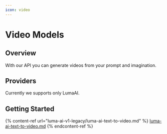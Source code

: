 ```yaml
---
icon: video
---
```


# Video Models

## Overview

With our API you can generate videos from your prompt and imagination.

## Providers

Currently we supports only LumaAI.

## Getting Started

{% content-ref url="luma-ai-v1-legacy/luma-ai-text-to-video.md" %}
[luma-ai-text-to-video.md](luma-ai-v1-legacy/luma-ai-text-to-video.md)
{% endcontent-ref %}
